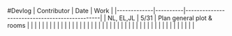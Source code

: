 
#Devlog
| Contributor |   Date   |  Work                                         |
|-------------|----------|-----------------------------------------------|
|  NL, EL,JL  | 5/31     |  Plan general plot & rooms                    |
|             |          |                                               |
|             |          |                                               |
|             |          |                                               |
|             |          |                                               |
|             |          |                                               |
|             |          |                                               |
|             |          |                                               |
|             |          |                                               |
|             |          |                                               |
|             |          |                                               |
|             |          |                                               |
